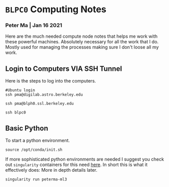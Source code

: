 #  `BLPC0` Computing Notes 

### Peter Ma | Jan 16 2021

Here are the much needed compute node notes that helps me work with these powerful machines. Absolutely necessary for all the work that I do. Mostly used for managing the processes making sure I don't loose all my work. 



## Login to Computers VIA SSH Tunnel

Here is the steps to log into the computers. 

```{shell}
#Ubuntu login 
ssh pma@digilab.astro.berkeley.edu

ssh pma@blph0.ssl.berkeley.edu

ssh blpc0
```



## Basic Python

To start a python environment. 

```{shell}
source /opt/conda/init.sh
```

 If more sophisticated python environments are needed I suggest you check out `singularity` containers for this need [here](singularity.html). In short this is what it effectively does: More in depth details later. 

```{shell}
singularity run peterma-ml3
```



